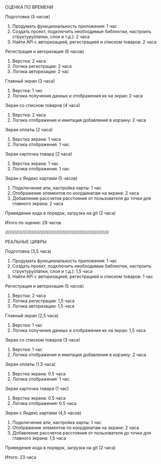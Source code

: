 ОЦЕНКА ПО ВРЕМЕНИ

Подготовка (5 часов)
1. Продумать функциональность приложения: 1 час
2. Создать проект, подключить необходимые библиотки, настроить структуру(папки, слои и т.д.): 2 часа
3. Найти APi с авторизацией, регистрацией и списком товаров: 2 часа

Регистрация и авторизация (6 часов)
1. Верстка: 2 часа
2. Логика регистрации: 2 часа
3. Логика авторизации: 2 час

Главный экран (3 часа)
1. Верстка: 1 час
2. Логика получения данных и отображения их на экран: 2 часа

Экран со списком товаров (4 часа)
1. Верстка: 2 часа
2. Логика отображения и имитация добавления в корзину: 2 часа

Экран оплаты (2 часа)
1. Верстка экрана: 1 часа
2. Логика отображения: 1 час

Экран карточка товара (2 часа)
1. Верстка экрана: 1 час
2. Логика отображения: 1 час

Экран с Яндекс картами (5 часов)
1. Подключение апи, настройка карты: 1 час
2. Отображение элементов по координатам на экране: 2 часа 
3. Добавление рассчетов расстояния от пользователя до точки для главного экрана: 2 часа

Приведение кода в порядок, загрузка на git (2 часа)

Итого по оценке: 29 часов 



///////////////////////////////////////////////////////////////////

РЕАЛЬНЫЕ ЦИФРЫ

Подготовка (3,5 часа)
1. Продумать функциональность приложения: 1 час
2. Создать проект, подключить необходимые библиотки, настроить структуру(папки, слои и т.д.): 1,5 часа
3. Найти APi с авторизацией, регистрацией и списком товаров: 1 час

Регистрация и авторизация (5 часов)
1. Верстка: 2 часа
2. Логика регистрации: 1,5 часа
3. Логика авторизации: 1,5 часа

Главный экран (2,5 часа)
1. Верстка: 1 час
2. Логика получения данных и отображения их на экран: 1,5 часа

Экран со списком товаров (3 часа)
1. Верстка: 1 час
2. Логика отображения и имитация добавления в корзину: 2 часа

Экран оплаты (1.5 часа)
1. Верстка экрана: 0.5 часа
2. Логика отображения: 1 час

Экран карточка товара (1 час)
1. Верстка экрана: 0.5 часа
2. Логика отображения: 0.5 часа

Экран с Яндекс картами (4,5 часов)
1. Подключение апи, настройка карты: 1 час
2. Отображение элементов по координатам на экране: 2 часа 
3. Добавление рассчетов расстояния от пользователя до точки для главного экрана: 1,5 часа

Приведение кода в порядок, загрузка на git (2 часа)

Итого: 23 часа 

